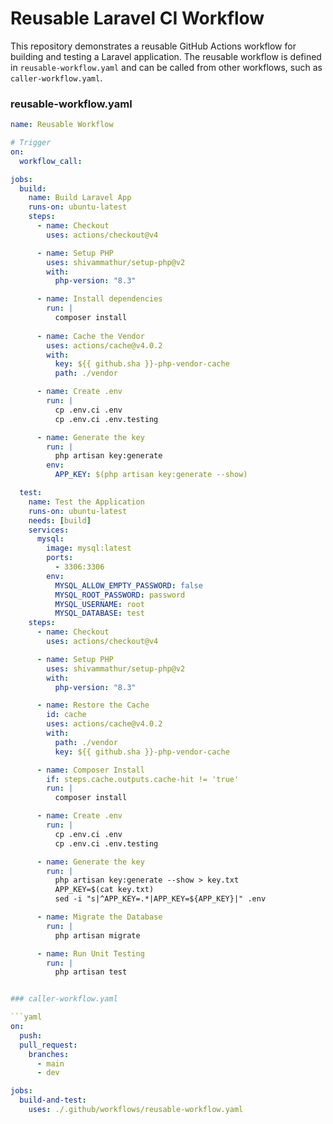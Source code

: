 # Reusable Laravel CI Workflow

This repository demonstrates a reusable GitHub Actions workflow for building and testing a Laravel application. The reusable workflow is defined in `reusable-workflow.yaml` and can be called from other workflows, such as `caller-workflow.yaml`.


### reusable-workflow.yaml

```yaml
name: Reusable Workflow

# Trigger
on:
  workflow_call:

jobs:
  build:
    name: Build Laravel App
    runs-on: ubuntu-latest
    steps:
      - name: Checkout
        uses: actions/checkout@v4

      - name: Setup PHP
        uses: shivammathur/setup-php@v2
        with:
          php-version: "8.3"

      - name: Install dependencies
        run: |
          composer install
      
      - name: Cache the Vendor
        uses: actions/cache@v4.0.2
        with:
          key: ${{ github.sha }}-php-vendor-cache
          path: ./vendor

      - name: Create .env
        run: |
          cp .env.ci .env
          cp .env.ci .env.testing

      - name: Generate the key
        run: |
          php artisan key:generate
        env:
          APP_KEY: $(php artisan key:generate --show)

  test:
    name: Test the Application
    runs-on: ubuntu-latest
    needs: [build]
    services:
      mysql:
        image: mysql:latest
        ports:
          - 3306:3306
        env:
          MYSQL_ALLOW_EMPTY_PASSWORD: false
          MYSQL_ROOT_PASSWORD: password
          MYSQL_USERNAME: root
          MYSQL_DATABASE: test
    steps:
      - name: Checkout
        uses: actions/checkout@v4

      - name: Setup PHP
        uses: shivammathur/setup-php@v2
        with:
          php-version: "8.3"

      - name: Restore the Cache
        id: cache
        uses: actions/cache@v4.0.2
        with:
          path: ./vendor
          key: ${{ github.sha }}-php-vendor-cache

      - name: Composer Install
        if: steps.cache.outputs.cache-hit != 'true'
        run: |
          composer install

      - name: Create .env
        run: |
          cp .env.ci .env
          cp .env.ci .env.testing

      - name: Generate the key
        run: |
          php artisan key:generate --show > key.txt
          APP_KEY=$(cat key.txt)
          sed -i "s|^APP_KEY=.*|APP_KEY=${APP_KEY}|" .env

      - name: Migrate the Database
        run: |
          php artisan migrate

      - name: Run Unit Testing
        run: |
          php artisan test


### caller-workflow.yaml

```yaml
on:
  push:
  pull_request:
    branches:
      - main
      - dev

jobs:
  build-and-test:
    uses: ./.github/workflows/reusable-workflow.yaml
